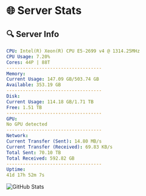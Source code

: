 # 🌐 Server Stats
## 🔍 Server Info
```yaml
CPU: Intel(R) Xeon(R) CPU E5-2699 v4 @ 1314.25MHz
CPU Usage: 7.20%
Cores: 44P | 88T
-----------------------------------
Memory:
Current Usage: 147.09 GB/503.74 GB
Available: 353.19 GB
-----------------------------------
Disk:
Current Usage: 114.18 GB/1.71 TB
Free: 1.51 TB
-----------------------------------
GPU:
No GPU detected
-----------------------------------
Network:
Current Transfer (Sent): 14.80 MB/s
Current Transfer (Received): 69.83 KB/s
Total Sent: 70.10 TB
Total Received: 592.82 GB
-----------------------------------
Uptime:
41d 17h 52m 7s
```
![GitHub Stats](https://img.shields.io/badge/Updated-2025-04-18_15:14:56-blue)